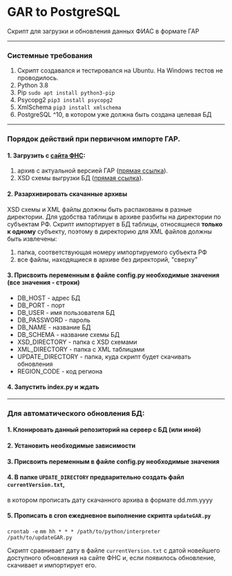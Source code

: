 # GAR to PostgreSQL
Скрипт для загрузки и обновления данных ФИАС в формате ГАР

* * *
### Системные требования
1. Скрипт создавался и тестировался на Ubuntu. На Windows тестов не проводилось.
2. Python 3.8
3. Pip `sudo apt install python3-pip`
4. Psycopg2 `pip3 install psycopg2`
5. XmlSchema `pip3 install xmlschema`
6. PostgreSQL ^10, в котором уже должна быть создана целевая БД
* * *

### Порядок действий при первичном импорте ГАР.

#### 1. Загрузить с [сайта ФНС](https://fias.nalog.ru/Updates):
1. архив с актуальной версией ГАР ([прямая ссылка](http://fias.nalog.ru/Public/Downloads/Actual/gar_xml.zip)).
2. XSD схемы выгрузки БД ([прямая ссылка](https://fias.nalog.ru/docs/gar_schemas.zip)).

#### 2. Разархивировать скачанные архивы
XSD схемы и XML файлы должны быть распакованы в разные директории.
Для удобства таблицы в архиве разбиты на директории по субъектам РФ.
Скрипт импортирует в БД таблицы, относящиеся **только к одному** субъекту,
поэтому в директорию для XML файлов должны быть извлечены:
1. папка, соответствующая номеру импортируемого субъекта РФ
2. все файлы, находящиеся в архиве без директорий, "сверху"

#### 3. Присвоить переменным в файле config.py необходимые значения (все значения - строки)
* DB_HOST - адрес БД
* DB_PORT - порт
* DB_USER - имя пользователя БД
* DB_PASSWORD - пароль
* DB_NAME - название БД
* DB_SCHEMA - название схемы БД
* XSD_DIRECTORY - папка с XSD схемами
* XML_DIRECTORY - папка с XML таблицами
* UPDATE_DIRECTORY - папка, куда скрипт будет скачивать обновления
* REGION_CODE - код региона

#### 4. Запустить index.py и ждать

* * *

### Для автоматического обновления БД:

#### 1. Клонировать данный репозиторий на сервер с БД (или иной)
#### 2. Установить необходимые зависимости
#### 3. Присвоить переменным в файле config.py необходимые значения
#### 4. В папке `UPDATE_DIRECTORY` предварительно создать файл `currentVersion.txt`,
в котором прописать дату скачанного архива в формате dd.mm.yyyy
#### 5. Прописать в cron ежедневное выполнение скрипта `updateGAR.py`
```crontab -e```
```mm hh * * * /path/to/python/interpreter /path/to/updateGAR.py```

Скрипт сравнивает дату в файле `currentVersion.txt` с датой новейшего доступного 
обновления на сайте ФНС и, если появилось обновление, скачивает и импортирует его.